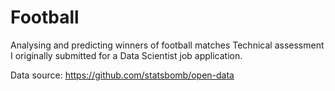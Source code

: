 # Football
Analysing and predicting winners of football matches
Technical assessment I originally submitted for a Data Scientist job application. 

Data source: https://github.com/statsbomb/open-data

